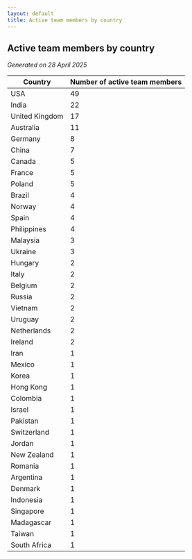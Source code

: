 ```yaml
---
layout: default
title: Active team members by country
---
```

## Active team members by country
*Generated on 28 April 2025*

| Country | Number of active team members |
| --- | --- |
| USA | 49 |
| India | 22 |
| United Kingdom | 17 |
| Australia | 11 |
| Germany | 8 |
| China | 7 |
| Canada | 5 |
| France | 5 |
| Poland | 5 |
| Brazil | 4 |
| Norway | 4 |
| Spain | 4 |
| Philippines | 4 |
| Malaysia | 3 |
| Ukraine | 3 |
| Hungary | 2 |
| Italy | 2 |
| Belgium | 2 |
| Russia | 2 |
| Vietnam | 2 |
| Uruguay | 2 |
| Netherlands | 2 |
| Ireland | 2 |
| Iran | 1 |
| Mexico | 1 |
| Korea | 1 |
| Hong Kong | 1 |
| Colombia | 1 |
| Israel | 1 |
| Pakistan | 1 |
| Switzerland | 1 |
| Jordan | 1 |
| New Zealand | 1 |
| Romania | 1 |
| Argentina | 1 |
| Denmark | 1 |
| Indonesia | 1 |
| Singapore | 1 |
| Madagascar | 1 |
| Taiwan | 1 |
| South Africa | 1 |
